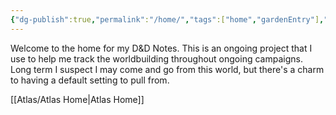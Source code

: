 ```yaml
---
{"dg-publish":true,"permalink":"/home/","tags":["home","gardenEntry"],"dgHomeLink":true,"dgPassFrontmatter":false}
---
```



Welcome to the home for my D&D Notes. This is an ongoing project that I use to help me track the worldbuilding throughout ongoing campaigns. Long term I suspect I may come and go from this world, but there's a charm to having a default setting to pull from.

[[Atlas/Atlas Home|Atlas Home]]


